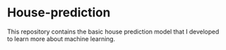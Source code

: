 # House-prediction
This repository contains the basic house prediction model that I developed to learn more about machine learning.
